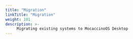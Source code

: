 ```yaml
---
title: "Migration"
linkTitle: "Migration"
weight: 101
description: >-
     Migrating existing systems to MocaccinoOS Desktop
---
```


